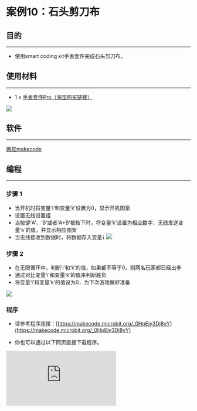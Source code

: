 ﻿# 案例10：石头剪刀布

## 目的
---
- 使用smart coding kit手表套件完成石头剪刀布。

## 使用材料
---

- 1 x [手表套件Pro（淘宝购买链接）](https://item.taobao.com/item.htm?ft=t&id=582042009614)

![](https://wiki-media-ef.oss-cn-hongkong.aliyuncs.com//images/smart_coding_kit_case_10_01.png)


## 软件
---
[微软makecode](https://makecode.microbit.org/#)

## 编程
---
### 步骤 1
- 当开机时将变量‘i’和变量‘k’设置为0，显示开机图案
- 设置无线设置组
- 当按键‘A’、‘B’或者‘A+B’被按下时，将变量‘k’设置为相应数字，无线发送变量‘k’的值，并显示相应图案
- 当无线接收到数据时，将数据存入变量`i`
![](https://wiki-media-ef.oss-cn-hongkong.aliyuncs.com//images/smart_coding_kit_case_10_02.png)

### 步骤 2
- 在无限循环中，判断‘i’和‘k’的值，如果都不等于0，则两名玩家都已经出拳
- 通过对比变量‘i’和变量‘k’的值来判断胜负
- 将变量‘i’和变量‘k’的值设为0，为下次游戏做好准备

![](https://wiki-media-ef.oss-cn-hongkong.aliyuncs.com//images/smart_coding_kit_case_10_03.png)




### 程序
- 请参考程序连接：[https://makecode.microbit.org/_0HpEjy3Dj8vY](https://makecode.microbit.org/_0HpEjy3Dj8vY)

- 你也可以通过以下网页直接下载程序。

<div
    style={{
        position: 'relative',
        paddingBottom: '60%',
        overflow: 'hidden',
    }}
>
    <iframe
        src="https://makecode.microbit.org/_0HpEjy3Dj8vY"
        frameborder="0"
        sandbox="allow-popups allow-forms allow-scripts allow-same-origin"
        style={{
            position: 'absolute',
            width: '100%',
            height: '100%',
        }}
    />
</div>
---


## 结论
---

通过按钮`A`和`B`选择出拳，在双方出拳后，自动显示两边胜负，赢家显示笑脸，输家显示哭脸。





## 思考
---


## 常见问题


## 相关阅读
---
